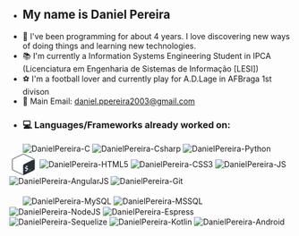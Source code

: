 - ## My name is Daniel Pereira
- 💬 I've been programming for about 4 years. I love discovering new ways of doing things and learning new technologies.
- 📚 I'm currently a Information Systems Engineering Student in IPCA <br>(Licenciatura em Engenharia de Sistemas de Informação [LESI])
- ⚽ I'm a football lover and currently play for A.D.Lage in AFBraga 1st divison
- 📧 Main Email: daniel.ppereira2003@gmail.com
- ### 💻 Languages/Frameworks already worked on:
<div styles="display:inline-block">
  &nbsp;&nbsp;&nbsp;&nbsp;&nbsp;
  <img align="center" title="C" alt="DanielPereira-C" height="40" width="50" src="https://cdn.jsdelivr.net/gh/devicons/devicon/icons/c/c-original.svg" />
  <img align="center" title="C#" alt="DanielPereira-Csharp" height="40" width="50" src="https://cdn.jsdelivr.net/gh/devicons/devicon/icons/csharp/csharp-original.svg" />
  <img align="center" title="Python" alt="DanielPereira-Python" height="40" width="50" src="https://cdn.jsdelivr.net/gh/devicons/devicon/icons/python/python-original.svg" />
  <img align="center" title="Bash" alt="DanielPereira-Bash" height="40" width="50" src="https://raw.githubusercontent.com/devicons/devicon/master/icons/bash/bash-original.svg">
  <img align="center" title="HTML5" alt="DanielPereira-HTML5" height="40" width="50" src="https://cdn.jsdelivr.net/gh/devicons/devicon/icons/html5/html5-original.svg" />
  <img align="center" title="CSS3" alt="DanielPereira-CSS3" height="40" width="50" src="https://cdn.jsdelivr.net/gh/devicons/devicon/icons/css3/css3-original.svg" />
  <img align="center" title="JavaScript" alt="DanielPereira-JS" height="40" width="50" src="https://cdn.jsdelivr.net/gh/devicons/devicon/icons/javascript/javascript-original.svg" />
  <img align="center" title="AngularJS" alt="DanielPereira-AngularJS" height="40" width="50" src="https://cdn.jsdelivr.net/gh/devicons/devicon/icons/angularjs/angularjs-plain.svg" />
  <img align="center" title="Git" alt="DanielPereira-Git" height="40" width="50" src="https://cdn.jsdelivr.net/gh/devicons/devicon/icons/git/git-plain.svg" />
  <br><br>
  &nbsp;&nbsp;&nbsp;&nbsp;&nbsp;
  <img align="center" title="MySQL" alt="DanielPereira-MySQL" height="40" width="50" src="https://cdn.jsdelivr.net/gh/devicons/devicon/icons/mysql/mysql-original.svg" />
  <img align="center" title="MSSQL" alt="DanielPereira-MSSQL" height="40" width="50" src="https://cdn.jsdelivr.net/gh/devicons/devicon/icons/microsoftsqlserver/microsoftsqlserver-plain.svg"/>
  <img align="center" title="NodeJS" alt="DanielPereira-NodeJS" height="40" width="50" src="https://cdn.jsdelivr.net/gh/devicons/devicon/icons/nodejs/nodejs-original.svg" />
  <img align="center" title="EspressJS" alt="DanielPereira-Espress" height="40" width="50" src="https://cdn.jsdelivr.net/gh/devicons/devicon/icons/express/express-original.svg" />
  <img align="center" title="Sequelize" alt="DanielPereira-Sequelize" height="40" width="50" src="https://cdn.jsdelivr.net/gh/devicons/devicon/icons/sequelize/sequelize-original.svg" />
  <img align="center" title="Kotlin" alt="DanielPereira-Kotlin" height="40" width="50" src="https://cdn.jsdelivr.net/gh/devicons/devicon/icons/kotlin/kotlin-original.svg" />
  <img align="center" title="Android" alt="DanielPereira-Android" height="40" width="50" src="https://cdn.jsdelivr.net/gh/devicons/devicon/icons/android/android-plain.svg" />
</div>
